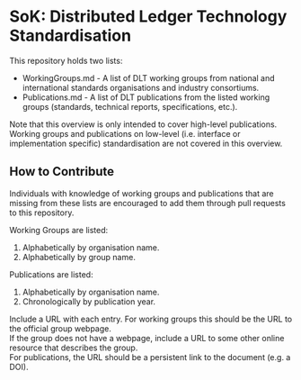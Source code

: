 # SoK: Distributed Ledger Technology Standardisation

This repository holds two lists:
- WorkingGroups.md - A list of DLT working groups from national and international standards organisations and industry consortiums.
- Publications.md - A list of DLT publications from the listed working groups (standards, technical reports, specifications, etc.).

Note that this overview is only intended to cover high-level publications.
Working groups and publications on low-level (i.e. interface or implementation specific) standardisation are not covered in this overview.  

## How to Contribute

Individuals with knowledge of working groups and publications that are missing from these lists are encouraged to add them through pull requests to this repository.

Working Groups are listed:
1. Alphabetically by organisation name.
2. Alphabetically by group name.

Publications are listed:
1. Alphabetically by organisation name.
2. Chronologically by publication year.

Include a URL with each entry. For working groups this should be the URL to the official group webpage.  
If the group does not have a webpage, include a URL to some other online resource that describes the group.  
For publications, the URL should be a persistent link to the document (e.g. a DOI).
